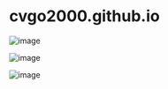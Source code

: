 # cvgo2000.github.io

![image](https://user-images.githubusercontent.com/70659004/94377412-a079ab00-00de-11eb-979c-c7f7e5f076b3.png)

![image](https://user-images.githubusercontent.com/70659004/94377420-ac656d00-00de-11eb-92e8-898653b6c17a.png)

![image](https://user-images.githubusercontent.com/70659004/94377430-c30bc400-00de-11eb-8432-3e22943ba244.png)
